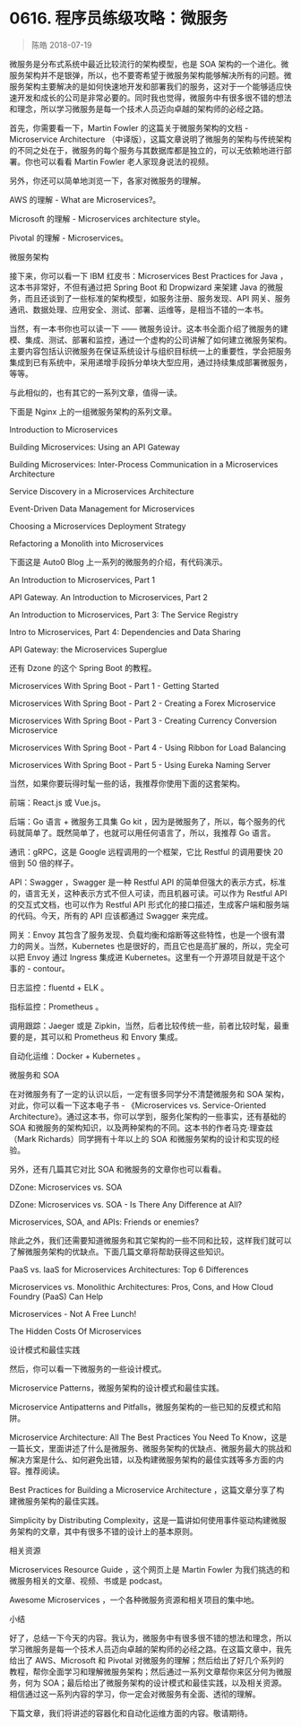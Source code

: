 # 0616. 程序员练级攻略：微服务

> 陈皓 2018-07-19

微服务是分布式系统中最近比较流行的架构模型，也是 SOA 架构的一个进化。微服务架构并不是银弹，所以，也不要寄希望于微服务架构能够解决所有的问题。微服务架构主要解决的是如何快速地开发和部署我们的服务，这对于一个能够适应快速开发和成长的公司是非常必要的。同时我也觉得，微服务中有很多很不错的想法和理念，所以学习微服务是每一个技术人员迈向卓越的架构师的必经之路。

首先，你需要看一下，Martin Fowler 的这篇关于微服务架构的文档 - Microservice Architecture （中译版），这篇文章说明了微服务的架构与传统架构的不同之处在于，微服务的每个服务与其数据库都是独立的，可以无依赖地进行部署。你也可以看看 Martin Fowler 老人家现身说法的视频。

另外，你还可以简单地浏览一下，各家对微服务的理解。

AWS 的理解 - What are Microservices?。

Microsoft 的理解 - Microservices architecture style。

Pivotal 的理解 - Microservices。

微服务架构

接下来，你可以看一下 IBM 红皮书：Microservices Best Practices for Java ，这本书非常好，不但有通过把 Spring Boot 和 Dropwizard 来架建 Java 的微服务，而且还谈到了一些标准的架构模型，如服务注册、服务发现、API 网关、服务通讯、数据处理、应用安全、测试、部署、运维等，是相当不错的一本书。

当然，有一本书你也可以读一下 —— 微服务设计。这本书全面介绍了微服务的建模、集成、测试、部署和监控，通过一个虚构的公司讲解了如何建立微服务架构。主要内容包括认识微服务在保证系统设计与组织目标统一上的重要性，学会把服务集成到已有系统中，采用递增手段拆分单块大型应用，通过持续集成部署微服务，等等。

与此相似的，也有其它的一系列文章，值得一读。

下面是 Nginx 上的一组微服务架构的系列文章。

Introduction to Microservices


Building Microservices: Using an API Gateway


Building Microservices: Inter-Process Communication in a Microservices Architecture


Service Discovery in a Microservices Architecture


Event-Driven Data Management for Microservices


Choosing a Microservices Deployment Strategy


Refactoring a Monolith into Microservices


下面这是 Auto0 Blog 上一系列的微服务的介绍，有代码演示。

An Introduction to Microservices, Part 1


API Gateway. An Introduction to Microservices, Part 2


An Introduction to Microservices, Part 3: The Service Registry


Intro to Microservices, Part 4: Dependencies and Data Sharing


API Gateway: the Microservices Superglue


还有 Dzone 的这个 Spring Boot 的教程。

Microservices With Spring Boot - Part 1 - Getting Started


Microservices With Spring Boot - Part 2 - Creating a Forex Microservice


Microservices With Spring Boot - Part 3 - Creating Currency Conversion Microservice


Microservices With Spring Boot - Part 4 - Using Ribbon for Load Balancing


Microservices With Spring Boot - Part 5 - Using Eureka Naming Server


当然，如果你要玩得时髦一些的话，我推荐你使用下面的这套架构。

前端：React.js 或 Vue.js。

后端：Go 语言 + 微服务工具集 Go kit ，因为是微服务了，所以，每个服务的代码就简单了。既然简单了，也就可以用任何语言了，所以，我推荐 Go 语言。

通讯：gRPC，这是 Google 远程调用的一个框架，它比 Restful 的调用要快 20 倍到 50 倍的样子。

API：Swagger ，Swagger 是一种 Restful API 的简单但强大的表示方式，标准的，语言无关，这种表示方式不但人可读，而且机器可读。可以作为 Restful API 的交互式文档，也可以作为 Restful API 形式化的接口描述，生成客户端和服务端的代码。今天，所有的 API 应该都通过 Swagger 来完成。

网关：Envoy 其包含了服务发现、负载均衡和熔断等这些特性，也是一个很有潜力的网关。当然，Kubernetes 也是很好的，而且它也是高扩展的，所以，完全可以把 Envoy 通过 Ingress 集成进 Kubernetes。这里有一个开源项目就是干这个事的 - contour。

日志监控：fluentd + ELK 。

指标监控：Prometheus 。

调用跟踪：Jaeger 或是 Zipkin，当然，后者比较传统一些，前者比较时髦，最重要的是，其可以和 Prometheus 和 Envory 集成。

自动化运维：Docker + Kubernetes 。

微服务和 SOA

在对微服务有了一定的认识以后，一定有很多同学分不清楚微服务和 SOA 架构，对此，你可以看一下这本电子书 - 《Microservices vs. Service-Oriented Architecture》。通过这本书，你可以学到，服务化架构的一些事实，还有基础的 SOA 和微服务的架构知识，以及两种架构的不同。这本书的作者马克·理查兹（Mark Richards）同学拥有十年以上的 SOA 和微服务架构的设计和实现的经验。

另外，还有几篇其它对比 SOA 和微服务的文章你也可以看看。

DZone: Microservices vs. SOA


DZone: Microservices vs. SOA - Is There Any Difference at All?


Microservices, SOA, and APIs: Friends or enemies?


除此之外，我们还需要知道微服务和其它架构的一些不同和比较，这样我们就可以了解微服务架构的优缺点。下面几篇文章将帮助获得这些知识。

PaaS vs. IaaS for Microservices Architectures: Top 6 Differences


Microservices vs. Monolithic Architectures: Pros, Cons, and How Cloud Foundry (PaaS) Can Help


Microservices - Not A Free Lunch!


The Hidden Costs Of Microservices


设计模式和最佳实践

然后，你可以看一下微服务的一些设计模式。

Microservice Patterns，微服务架构的设计模式和最佳实践。

Microservice Antipatterns and Pitfalls，微服务架构的一些已知的反模式和陷阱。

Microservice Architecture: All The Best Practices You Need To Know，这是一篇长文，里面讲述了什么是微服务、微服务架构的优缺点、微服务最大的挑战和解决方案是什么、如何避免出错，以及构建微服务架构的最佳实践等多方面的内容。推荐阅读。

Best Practices for Building a Microservice Architecture ，这篇文章分享了构建微服务架构的最佳实践。

Simplicity by Distributing Complexity，这是一篇讲如何使用事件驱动构建微服务架构的文章，其中有很多不错的设计上的基本原则。

相关资源

Microservices Resource Guide ，这个网页上是 Martin Fowler 为我们挑选的和微服务相关的文章、视频、书或是 podcast。

Awesome Microservices ，一个各种微服务资源和相关项目的集中地。

小结

好了，总结一下今天的内容。我认为，微服务中有很多很不错的想法和理念，所以学习微服务是每一个技术人员迈向卓越的架构师的必经之路。在这篇文章中，我先给出了 AWS、Microsoft 和 Pivotal 对微服务的理解；然后给出了好几个系列的教程，帮你全面学习和理解微服务架构；然后通过一系列文章帮你来区分何为微服务，何为 SOA；最后给出了微服务架构的设计模式和最佳实践，以及相关资源。相信通过这一系列内容的学习，你一定会对微服务有全面、透彻的理解。

下篇文章，我们将讲述的容器化和自动化运维方面的内容。敬请期待。

